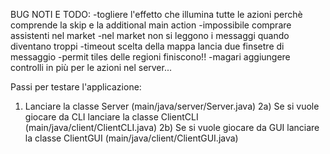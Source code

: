 BUG NOTI E TODO:
-togliere l'effetto che illumina tutte le azioni perchè comprende la skip e la additional main action
-impossibile comprare assistenti nel market
-nel market non si leggono i messaggi quando diventano troppi
-timeout scelta della mappa lancia due finsetre di messaggio
-permit tiles delle regioni finiscono!!
-magari aggiungere controlli in più per le azioni nel server...

Passi per testare l'applicazione:
1) Lanciare la classe Server (main/java/server/Server.java)
2a) Se si vuole giocare da CLI lanciare la classe ClientCLI (main/java/client/ClientCLI.java)
2b) Se si vuole giocare da GUI lanciare la classe ClientGUI (main/java/client/ClientGUI.java)
